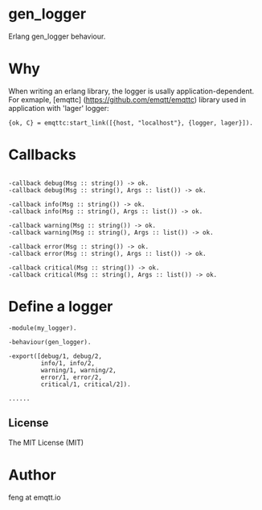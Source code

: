 # gen_logger

Erlang gen_logger behaviour.

# Why

When writing an erlang library, the logger is usally application-dependent. For exmaple, [emqttc] (https://github.com/emqtt/emqttc) library used in application with 'lager' logger: 

```
{ok, C} = emqttc:start_link([{host, "localhost"}, {logger, lager}]).
```

# Callbacks

```

-callback debug(Msg :: string()) -> ok. 
-callback debug(Msg :: string(), Args :: list()) -> ok. 

-callback info(Msg :: string()) -> ok. 
-callback info(Msg :: string(), Args :: list()) -> ok. 

-callback warning(Msg :: string()) -> ok. 
-callback warning(Msg :: string(), Args :: list()) -> ok. 

-callback error(Msg :: string()) -> ok. 
-callback error(Msg :: string(), Args :: list()) -> ok. 

-callback critical(Msg :: string()) -> ok. 
-callback critical(Msg :: string(), Args :: list()) -> ok. 

```

# Define a logger

```
-module(my_logger).

-behaviour(gen_logger).

-export([debug/1, debug/2,
         info/1, info/2,
         warning/1, warning/2,
         error/1, error/2,
         critical/1, critical/2]).

......

```

## License

The MIT License (MIT)

# Author

feng at emqtt.io

